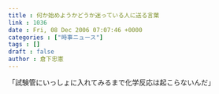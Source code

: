 ```yaml
---
title : 何か始めようかどうか迷っている人に送る言葉
link : 1036
date : Fri, 08 Dec 2006 07:07:46 +0000
categories : ["時事ニュース"]
tags : []
draft : false
author : 倉下忠憲
---
```


「試験管にいっしょに入れてみるまで化学反応は起こらないんだ」<br><br>

